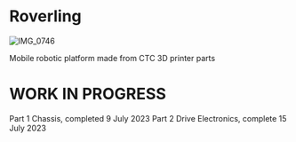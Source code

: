 # Roverling

![IMG_0746](https://github.com/MarkMakies/Roverling/assets/105891859/041a1826-9d6a-44dc-8815-bac312036ee0)

Mobile robotic platform made from CTC 3D printer parts

# WORK IN PROGRESS
Part 1 Chassis, completed 9 July 2023
Part 2 Drive Electronics, complete 15 July 2023
